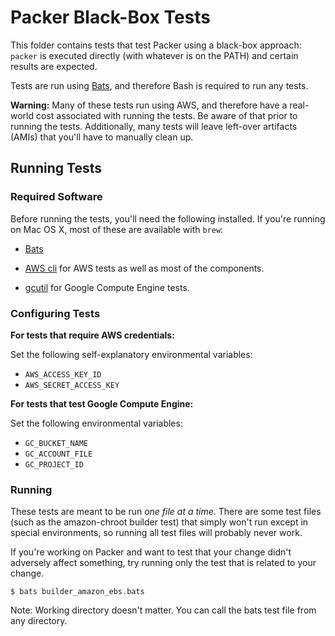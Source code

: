 # Packer Black-Box Tests

This folder contains tests that test Packer using a black-box approach:
`packer` is executed directly (with whatever is on the PATH) and certain
results are expected.

Tests are run using [Bats](https://github.com/sstephenson/bats), and therefore
Bash is required to run any tests.

**Warning:** Many of these tests run using AWS, and therefore have a
real-world cost associated with running the tests. Be aware of that prior
to running the tests. Additionally, many tests will leave left-over artifacts
(AMIs) that you'll have to manually clean up.

## Running Tests

### Required Software

Before running the tests, you'll need the following installed. If you're
running on Mac OS X, most of these are available with `brew`:

* [Bats](https://github.com/sstephenson/bats)

* [AWS cli](http://aws.amazon.com/cli/) for AWS tests as well as most
  of the components.

* [gcutil](https://developers.google.com/compute/docs/gcutil/#install) for
  Google Compute Engine tests.

### Configuring Tests

**For tests that require AWS credentials:**

Set the following self-explanatory environmental variables:

* `AWS_ACCESS_KEY_ID`
* `AWS_SECRET_ACCESS_KEY`

**For tests that test Google Compute Engine:**

Set the following environmental variables:

* `GC_BUCKET_NAME`
* `GC_ACCOUNT_FILE`
* `GC_PROJECT_ID`

### Running

These tests are meant to be run _one file at a time_. There are some
test files (such as the amazon-chroot builder test) that simply won't
run except in special environments, so running all test files will probably
never work.

If you're working on Packer and want to test that your change didn't
adversely affect something, try running only the test that is related to
your change.

```
$ bats builder_amazon_ebs.bats
```

Note: Working directory doesn't matter. You can call the bats test file
from any directory.
